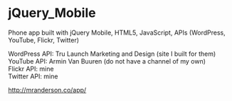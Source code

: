 jQuery_Mobile
=============

Phone app built with jQuery Mobile, HTML5, JavaScript, APIs (WordPress, YouTube, Flickr, Twitter)


WordPress API: Tru Launch Marketing and Design (site I built for them) <br /> 
YouTube API: Armin Van Buuren (do not have a channel of my own) <br />
Flickr API: mine <br />
Twitter API: mine <br />

http://mranderson.co/app/
